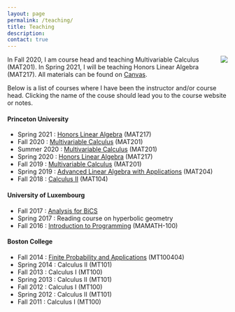 ```yaml
---
layout: page
permalink: /teaching/
title: Teaching
description:
contact: true
---
```


<img class="col one" align="right" src="{{'/assets/img/julia_new.jpg' | prepend: site.baseurl | prepend: site.url }}">In Fall 2020, I am course head and teaching Multivariable Calculus (MAT201).
In Spring 2021, I will be teaching Honors Linear Algebra (MAT217). All materials can be found on [Canvas](https://canvas.princeton.edu).

Below is a list of courses where I have been the instructor and/or course head. Clicking the name of the couse should lead you to the course website or notes.

#### Princeton University
* Spring 2021 : [Honors Linear Algebra](https://canvas.princeton.edu) (MAT217)
* Fall 2020 : [Multivariable Calculus](https://canvas.princeton.edu) (MAT201)
* Summer 2020 : [Multivariable Calculus](https://canvas.princeton.edu) (MAT201)
* Spring 2020 : [Honors Linear Algebra](https://blackboard.princeton.edu) (MAT217)
* Fall 2019 : [Multivariable Calculus](https://blackboard.princeton.edu) (MAT201)
* Spring 2019 : [Advanced Linear Algebra with Applications](https://blackboard.princeton.edu) (MAT204)
* Fall 2018 : [Calculus II](https://blackboard.princeton.edu) (MAT104)

#### University of Luxembourg
* Fall 2017 : [Analysis for BiCS](https://moodle.uni.lu)
* Spring 2017 : Reading course on hyperbolic geometry
* Fall 2016 : [Introduction to Programming]({{site.data.links.pycourse.url}}) (MAMATH-100)

#### Boston College
* Fall 2014 : [Finite Probability and Applications](https://bostoncollege.instructure.com/courses/1390576) (MT100404)
* Spring 2014 : Calculus II (MT101)
* Fall 2013 : Calculus I (MT100)
* Spring 2013 : Calculus II (MT101)
* Fall 2012 : Calculus I (MT100)
* Spring 2012 : Calculus II (MT101)
* Fall 2011 : Calculus I (MT100)
